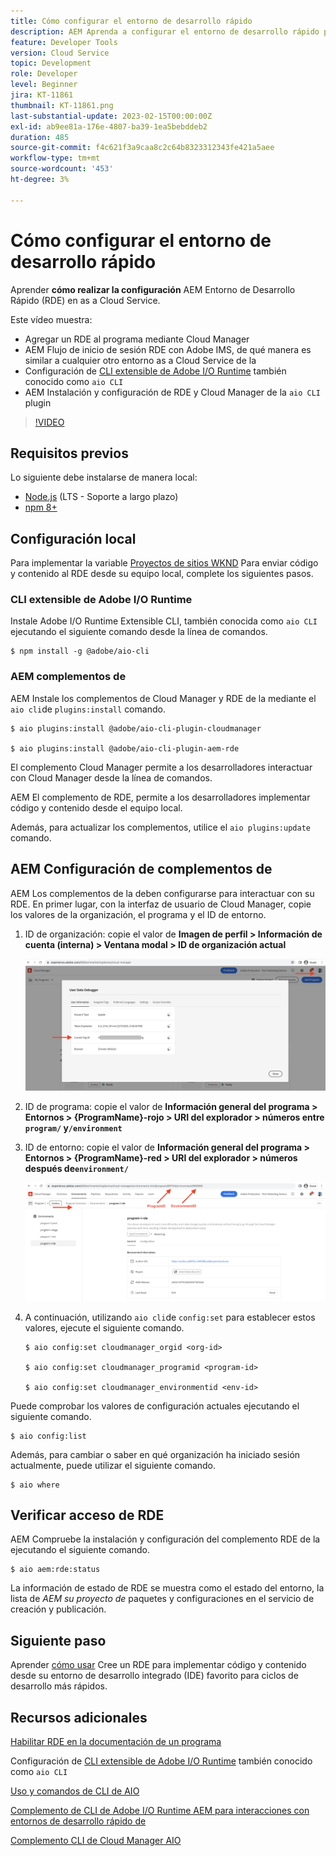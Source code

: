 ```yaml
---
title: Cómo configurar el entorno de desarrollo rápido
description: AEM Aprenda a configurar el entorno de desarrollo rápido para el as a Cloud Service de la.
feature: Developer Tools
version: Cloud Service
topic: Development
role: Developer
level: Beginner
jira: KT-11861
thumbnail: KT-11861.png
last-substantial-update: 2023-02-15T00:00:00Z
exl-id: ab9ee81a-176e-4807-ba39-1ea5bebddeb2
duration: 485
source-git-commit: f4c621f3a9caa8c2c64b8323312343fe421a5aee
workflow-type: tm+mt
source-wordcount: '453'
ht-degree: 3%

---
```


# Cómo configurar el entorno de desarrollo rápido

Aprender **cómo realizar la configuración** AEM Entorno de Desarrollo Rápido (RDE) en as a Cloud Service.

Este vídeo muestra:

- Agregar un RDE al programa mediante Cloud Manager
- AEM Flujo de inicio de sesión RDE con Adobe IMS, de qué manera es similar a cualquier otro entorno as a Cloud Service de la
- Configuración de [CLI extensible de Adobe I/O Runtime](https://developer.adobe.com/runtime/docs/guides/tools/cli_install/) también conocido como `aio CLI`
- AEM Instalación y configuración de RDE y Cloud Manager de la `aio CLI` plugin

>[!VIDEO](https://video.tv.adobe.com/v/3415490?quality=12&learn=on)

## Requisitos previos

Lo siguiente debe instalarse de manera local:

- [Node.js](https://nodejs.org/en/) (LTS - Soporte a largo plazo)
- [npm 8+](https://docs.npmjs.com/)

## Configuración local

Para implementar la variable [Proyectos de sitios WKND](https://github.com/adobe/aem-guides-wknd#aem-wknd-sites-project) Para enviar código y contenido al RDE desde su equipo local, complete los siguientes pasos.

### CLI extensible de Adobe I/O Runtime

Instale Adobe I/O Runtime Extensible CLI, también conocida como `aio CLI` ejecutando el siguiente comando desde la línea de comandos.

```shell
$ npm install -g @adobe/aio-cli
```

### AEM complementos de

AEM Instale los complementos de Cloud Manager y RDE de la mediante el `aio cli`de `plugins:install` comando.

```shell
$ aio plugins:install @adobe/aio-cli-plugin-cloudmanager

$ aio plugins:install @adobe/aio-cli-plugin-aem-rde
```

El complemento Cloud Manager permite a los desarrolladores interactuar con Cloud Manager desde la línea de comandos.

AEM El complemento de RDE, permite a los desarrolladores implementar código y contenido desde el equipo local.

Además, para actualizar los complementos, utilice el `aio plugins:update` comando.

## AEM Configuración de complementos de

AEM Los complementos de la deben configurarse para interactuar con su RDE. En primer lugar, con la interfaz de usuario de Cloud Manager, copie los valores de la organización, el programa y el ID de entorno.

1. ID de organización: copie el valor de **Imagen de perfil > Información de cuenta (interna) > Ventana modal > ID de organización actual**

   ![ID de organización](./assets/Org-ID.png)

1. ID de programa: copie el valor de **Información general del programa > Entornos > {ProgramName}-rojo > URI del explorador > números entre `program/` y`/environment`**

1. ID de entorno: copie el valor de **Información general del programa > Entornos > {ProgramName}-red > URI del explorador > números después de`environment/`**

   ![ID de programa y entorno](./assets/Program-Environment-Id.png)

1. A continuación, utilizando `aio cli`de `config:set` para establecer estos valores, ejecute el siguiente comando.

   ```shell
   $ aio config:set cloudmanager_orgid <org-id>
   
   $ aio config:set cloudmanager_programid <program-id>
   
   $ aio config:set cloudmanager_environmentid <env-id>
   ```

Puede comprobar los valores de configuración actuales ejecutando el siguiente comando.

```shell
$ aio config:list
```

Además, para cambiar o saber en qué organización ha iniciado sesión actualmente, puede utilizar el siguiente comando.

```shell
$ aio where
```

## Verificar acceso de RDE

AEM Compruebe la instalación y configuración del complemento RDE de la ejecutando el siguiente comando.

```shell
$ aio aem:rde:status
```

La información de estado de RDE se muestra como el estado del entorno, la lista de _AEM su proyecto de_ paquetes y configuraciones en el servicio de creación y publicación.

## Siguiente paso

Aprender [cómo usar](./how-to-use.md) Cree un RDE para implementar código y contenido desde su entorno de desarrollo integrado (IDE) favorito para ciclos de desarrollo más rápidos.


## Recursos adicionales

[Habilitar RDE en la documentación de un programa](https://experienceleague.adobe.com/docs/experience-manager-cloud-service/content/implementing/developing/rapid-development-environments.html#enabling-rde-in-a-program)

Configuración de [CLI extensible de Adobe I/O Runtime](https://developer.adobe.com/runtime/docs/guides/tools/cli_install/) también conocido como `aio CLI`

[Uso y comandos de CLI de AIO](https://github.com/adobe/aio-cli#usage)

[Complemento de CLI de Adobe I/O Runtime AEM para interacciones con entornos de desarrollo rápido de](https://github.com/adobe/aio-cli-plugin-aem-rde#aio-cli-plugin-aem-rde)

[Complemento CLI de Cloud Manager AIO](https://github.com/adobe/aio-cli-plugin-cloudmanager)
